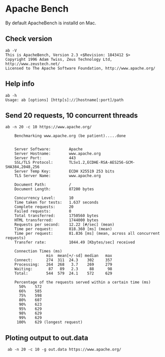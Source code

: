 # Apache Bench
By default ApacheBench is installd on Mac.
## Check version
    
    ab -V
    This is ApacheBench, Version 2.3 <$Revision: 1843412 $>
    Copyright 1996 Adam Twiss, Zeus Technology Ltd, http://www.zeustech.net/
    Licensed to The Apache Software Foundation, http://www.apache.org/

## Help info
    
    ab -h
    Usage: ab [options] [http[s]://]hostname[:port]/path

## Send 20 requests, 10 concurrent threads

    ab -n 20 -c 10 https://www.apache.org/
    
        Benchmarking www.apache.org (be patient).....done


        Server Software:        Apache
        Server Hostname:        www.apache.org
        Server Port:            443
        SSL/TLS Protocol:       TLSv1.2,ECDHE-RSA-AES256-GCM-SHA384,2048,256
        Server Temp Key:        ECDH X25519 253 bits
        TLS Server Name:        www.apache.org

        Document Path:          /
        Document Length:        87200 bytes

        Concurrency Level:      10
        Time taken for tests:   1.637 seconds
        Complete requests:      20
        Failed requests:        0
        Total transferred:      1750560 bytes
        HTML transferred:       1744000 bytes
        Requests per second:    12.22 [#/sec] (mean)
        Time per request:       818.360 [ms] (mean)
        Time per request:       81.836 [ms] (mean, across all concurrent requests)
        Transfer rate:          1044.49 [Kbytes/sec] received

        Connection Times (ms)
                      min  mean[+/-sd] median   max
        Connect:      274  311  24.3    302     357
        Processing:   264  268   3.7    269     279
        Waiting:       87   89   2.3     88      98
        Total:        544  579  24.1    572     629

        Percentage of the requests served within a certain time (ms)
          50%    572
          66%    585
          75%    598
          80%    607
          90%    623
          95%    629
          98%    629
          99%    629
         100%    629 (longest request)
         
 ## Ploting output to out.data
 
     ab -n 20 -c 10 -g out.data https://www.apache.org/
